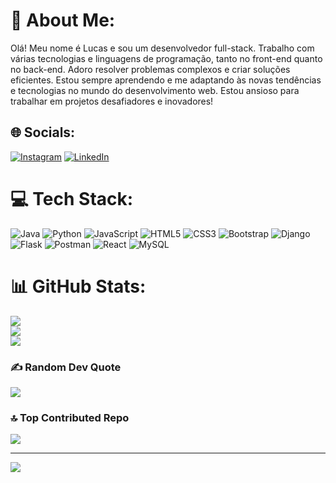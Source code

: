 # 💫 About Me:
Olá! Meu nome é Lucas e sou um desenvolvedor full-stack. Trabalho com várias tecnologias e linguagens de programação, tanto no front-end quanto no back-end. Adoro resolver problemas complexos e criar soluções eficientes. Estou sempre aprendendo e me adaptando às novas tendências e tecnologias no mundo do desenvolvimento web. Estou ansioso para trabalhar em projetos desafiadores e inovadores!


## 🌐 Socials:
[![Instagram](https://img.shields.io/badge/Instagram-%23E4405F.svg?logo=Instagram&logoColor=white)](https://instagram.com/lucasporangaba_) [![LinkedIn](https://img.shields.io/badge/LinkedIn-%230077B5.svg?logo=linkedin&logoColor=white)](https://linkedin.com/in/lucas-porangaba-730121275) 

# 💻 Tech Stack:
![Java](https://img.shields.io/badge/java-%23ED8B00.svg?style=for-the-badge&logo=openjdk&logoColor=white) ![Python](https://img.shields.io/badge/python-3670A0?style=for-the-badge&logo=python&logoColor=ffdd54) ![JavaScript](https://img.shields.io/badge/javascript-%23323330.svg?style=for-the-badge&logo=javascript&logoColor=%23F7DF1E) ![HTML5](https://img.shields.io/badge/html5-%23E34F26.svg?style=for-the-badge&logo=html5&logoColor=white) ![CSS3](https://img.shields.io/badge/css3-%231572B6.svg?style=for-the-badge&logo=css3&logoColor=white) ![Bootstrap](https://img.shields.io/badge/bootstrap-%238511FA.svg?style=for-the-badge&logo=bootstrap&logoColor=white) ![Django](https://img.shields.io/badge/django-%23092E20.svg?style=for-the-badge&logo=django&logoColor=white) ![Flask](https://img.shields.io/badge/flask-%23000.svg?style=for-the-badge&logo=flask&logoColor=white) ![Postman](https://img.shields.io/badge/Postman-FF6C37?style=for-the-badge&logo=postman&logoColor=white) ![React](https://img.shields.io/badge/react-%2320232a.svg?style=for-the-badge&logo=react&logoColor=%2361DAFB) ![MySQL](https://img.shields.io/badge/mysql-%2300000f.svg?style=for-the-badge&logo=mysql&logoColor=white)
# 📊 GitHub Stats:
![](https://github-readme-stats.vercel.app/api?username=luquitaa11&theme=dark&hide_border=false&include_all_commits=false&count_private=false)<br/>
![](https://github-readme-streak-stats.herokuapp.com/?user=luquitaa11&theme=dark&hide_border=false)<br/>
![](https://github-readme-stats.vercel.app/api/top-langs/?username=luquitaa11&theme=dark&hide_border=false&include_all_commits=false&count_private=false&layout=compact)

### ✍️ Random Dev Quote
![](https://quotes-github-readme.vercel.app/api?type=horizontal&theme=radical)

### 🔝 Top Contributed Repo
![](https://github-contributor-stats.vercel.app/api?username=luquitaa11&limit=5&theme=dark&combine_all_yearly_contributions=true)

---
[![](https://visitcount.itsvg.in/api?id=luquitaa11&icon=0&color=0)](https://visitcount.itsvg.in)

<!-- Proudly created with GPRM ( https://gprm.itsvg.in ) -->